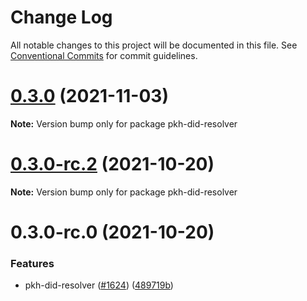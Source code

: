 # Change Log

All notable changes to this project will be documented in this file.
See [Conventional Commits](https://conventionalcommits.org) for commit guidelines.

# [0.3.0](https://github.com/ceramicnetwork/js-ceramic/compare/pkh-did-resolver@0.3.0-rc.2...pkh-did-resolver@0.3.0) (2021-11-03)

**Note:** Version bump only for package pkh-did-resolver





# [0.3.0-rc.2](/compare/pkh-did-resolver@0.3.0-rc.0...pkh-did-resolver@0.3.0-rc.2) (2021-10-20)

**Note:** Version bump only for package pkh-did-resolver





# 0.3.0-rc.0 (2021-10-20)


### Features

* pkh-did-resolver ([#1624](https://github.com/ceramicnetwork/js-ceramic/issues/1624)) ([489719b](https://github.com/ceramicnetwork/js-ceramic/commit/489719b6dbd4e87d6f1d87c0d1b6967519ba46b1))
